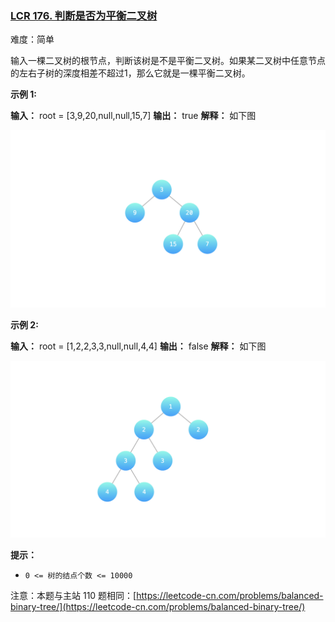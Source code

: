 ### [LCR 176. 判断是否为平衡二叉树](https://leetcode.cn/problems/ping-heng-er-cha-shu-lcof/)

难度：简单

输入一棵二叉树的根节点，判断该树是不是平衡二叉树。如果某二叉树中任意节点的左右子树的深度相差不超过1，那么它就是一棵平衡二叉树。

**示例 1:**

**输入：** root = [3,9,20,null,null,15,7]
**输出：** true
**解释：** 如下图

![](./assets/img/Question0176_01.png)  

**示例 2:**

**输入：** root = [1,2,2,3,3,null,null,4,4]
**输出：** false
**解释：** 如下图

![](./assets/img/Question0176_02.png)

**提示：**

- `0 <= 树的结点个数 <= 10000`

注意：本题与主站 110 题相同：[https://leetcode-cn.com/problems/balanced-binary-tree/](https://leetcode-cn.com/problems/balanced-binary-tree/)
